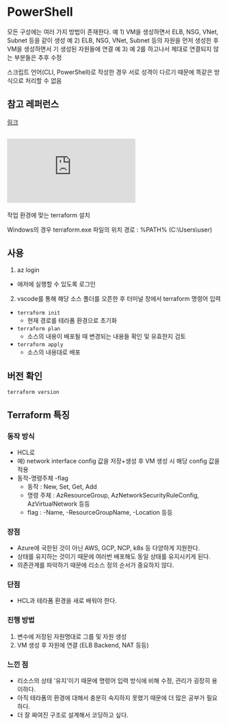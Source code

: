 

# PowerShell   
   
모든 구성에는 여러 가지 방법이 존재한다.
예 1) VM을 생성하면서 ELB, NSG, VNet, Subnet 등을 같이 생성
예 2) ELB, NSG, VNet, Subnet 등의 자원을 먼저 생성한 후 VM을 생성하면서 기 생성된 자원들에 연결
예 3) 예 2를 하고나서 제대로 연결되지 않는 부분들은 추후 수정
   
스크립트 언어(CLI, PowerShell)로 작성한 경우 서로 성격이 다르기 때문에 똑같은 방식으로 처리할 수 없음

## 참고 레퍼런스
[링크](https://registry.terraform.io/providers/hashicorp/azurerm/latest/docs)

## ![terraform 설치](https://www.terraform.io/downloads.html)   
   
작업 환경에 맞는 terraform 설치

Windows의 경우
terraform.exe 파일의 위치 경로 : %PATH% (C:\Users\user)

## 사용   
   
1. az login
 - 애저에 실행할 수 있도록 로그인
   
2. vscode를 통해 해당 소스 폴더를 오픈한 후 터미널 창에서 terraform 명령어 입력
 - ```terraform init```
   * 현재 경로를 테라폼 환경으로 초기화
 - ```terraform plan```
   * 소스의 내용이 배포될 때 변경되는 내용들 확인 및 유효한지 검토
 - ```terraform apply```
   * 소스의 내용대로 배포
   
## 버전 확인
```terraform version```

## Terraform 특징

### 동작 방식
- HCL로 
- 예) network interface config 값을 저장+생성 후 VM 생성 시 해당 config 값을 적용
- 동작-명령주체 -flag
  * 동작 : New, Set, Get, Add
  * 명령 주체 : AzResourceGroup, AzNetworkSecurityRuleConfig, AzVirtualNetwork 등등
  * flag : -Name, -ResourceGroupName, -Location 등등

### 장점
- Azure에 국한된 것이 아닌 AWS, GCP, NCP, k8s 등 다양하게 지원한다.
- 상태를 유지하는 것이기 때문에 여러번 배포해도 동일 상태를 유지시키게 된다.
- 의존관계를 파악하기 때문에 리소스 정의 순서가 중요하지 않다.
   
### 단점
- HCL과 테라폼 환경을 새로 배워야 한다.
   
   
### 진행 방법
1. 변수에 저장된 자원명대로 그룹 및 자원 생성
3. VM 생성 후 자원에 연결 (ELB Backend, NAT 등등)
  
### 느낀 점
- 리소스의 상태 '유지'이기 때문에 명령어 입력 방식에 비해 수정, 관리가 굉장히 용이하다.
- 아직 테라폼의 환경에 대해서 충분히 숙지하지 못했기 때문에 더 많은 공부가 필요하다.
- 더 잘 짜여진 구조로 설계해서 코딩하고 싶다.
